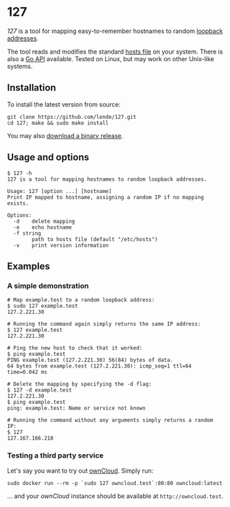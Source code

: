 # 127

_127_ is a tool for mapping easy-to-remember hostnames to random
[loopback addresses].

The tool reads and modifies the standard [hosts file] on your system. There is
also a [Go API] available. Tested on Linux, but may work on other Unix-like
systems.

## Installation

To install the latest version from source:

```console
git clone https://github.com/lende/127.git
cd 127; make && sudo make install
```

You may also [download a binary release].

## Usage and options

```console
$ 127 -h
127 is a tool for mapping hostnames to random loopback addresses.

Usage: 127 [option ...] [hostname]
Print IP mapped to hostname, assigning a random IP if no mapping exists.

Options:
  -d    delete mapping
  -e    echo hostname
  -f string
        path to hosts file (default "/etc/hosts")
  -v    print version information
```

## Examples

### A simple demonstration

```console
# Map example.test to a random loopback address:
$ sudo 127 example.test
127.2.221.30

# Running the command again simply returns the same IP address:
$ 127 example.test
127.2.221.30

# Ping the new host to check that it worked:
$ ping example.test
PING example.test (127.2.221.30) 56(84) bytes of data.
64 bytes from example.test (127.2.221.30): icmp_seq=1 ttl=64 time=0.042 ms

# Delete the mapping by specifying the -d flag:
$ 127 -d example.test
127.2.221.30
$ ping example.test
ping: example.test: Name or service not known

# Running the command without any arguments simply returns a random IP:
$ 127
127.167.166.218
```

### Testing a third party service

Let's say you want to try out [ownCloud]. Simply run:

```console
sudo docker run --rm -p `sudo 127 owncloud.test`:80:80 owncloud:latest
```

... and your _ownCloud_ instance should be available at `http://owncloud.test`.

[loopback addresses]: https://en.wikipedia.org/wiki/Localhost#Name_resolution
[hosts file]: https://en.wikipedia.org/wiki/Hosts_(file)
[download a binary release]: https://github.com/lende/127/releases
[Go API]: https://godoc.org/github.com/lende/127/lib127
[ownCloud]: https://owncloud.org/
